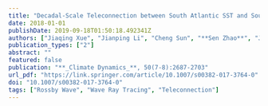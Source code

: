 ```yaml
---
title: "Decadal-Scale Teleconnection between South Atlantic SST and Southeast Australia Surface Air Temperature in Austral Summer"
date: 2018-01-01
publishDate: 2019-09-18T01:50:18.492341Z
authors: ["Jiaqing Xue", "Jianping Li", "Cheng Sun", "**Sen Zhao**", "Jiangyu Mao", "Di Dong", "Yanjie Li", "Juan Feng"]
publication_types: ["2"]
abstract: ""
featured: false
publication: "**_Climate Dynamics_**, 50(7-8):2687-2703"
url_pdf: "https://link.springer.com/article/10.1007/s00382-017-3764-0"
doi: "10.1007/s00382-017-3764-0"
tags: ["Rossby Wave", "Wave Ray Tracing", "Teleconnection"]
---
```


